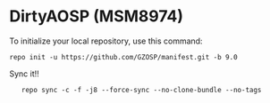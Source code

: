 DirtyAOSP (MSM8974)
========

To initialize your local repository, use this command:

	repo init -u https://github.com/GZOSP/manifest.git -b 9.0
	

Sync it!!

       repo sync -c -f -j8 --force-sync --no-clone-bundle --no-tags
       
       
